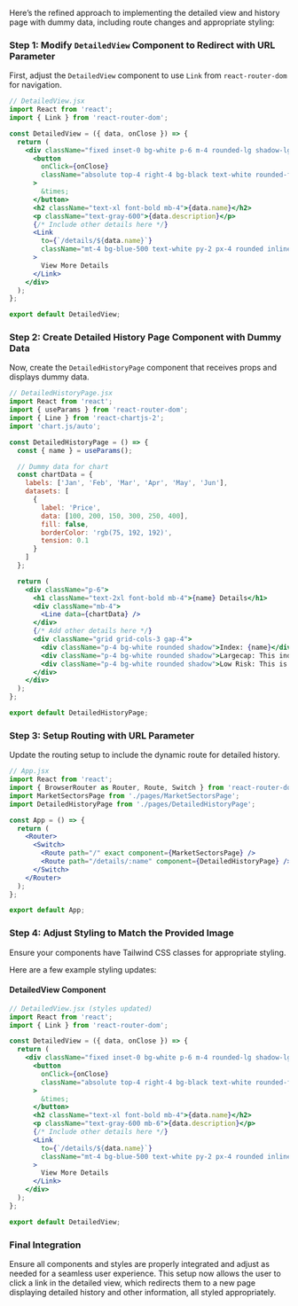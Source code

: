 Here’s the refined approach to implementing the detailed view and history page with dummy data, including route changes and appropriate styling:

### Step 1: Modify `DetailedView` Component to Redirect with URL Parameter

First, adjust the `DetailedView` component to use `Link` from `react-router-dom` for navigation.

```jsx
// DetailedView.jsx
import React from 'react';
import { Link } from 'react-router-dom';

const DetailedView = ({ data, onClose }) => {
  return (
    <div className="fixed inset-0 bg-white p-6 m-4 rounded-lg shadow-lg overflow-y-auto">
      <button
        onClick={onClose}
        className="absolute top-4 right-4 bg-black text-white rounded-full w-8 h-8 flex items-center justify-center focus:outline-none"
      >
        &times;
      </button>
      <h2 className="text-xl font-bold mb-4">{data.name}</h2>
      <p className="text-gray-600">{data.description}</p>
      {/* Include other details here */}
      <Link
        to={`/details/${data.name}`}
        className="mt-4 bg-blue-500 text-white py-2 px-4 rounded inline-block"
      >
        View More Details
      </Link>
    </div>
  );
};

export default DetailedView;
```

### Step 2: Create Detailed History Page Component with Dummy Data

Now, create the `DetailedHistoryPage` component that receives props and displays dummy data.

```jsx
// DetailedHistoryPage.jsx
import React from 'react';
import { useParams } from 'react-router-dom';
import { Line } from 'react-chartjs-2';
import 'chart.js/auto';

const DetailedHistoryPage = () => {
  const { name } = useParams();

  // Dummy data for chart
  const chartData = {
    labels: ['Jan', 'Feb', 'Mar', 'Apr', 'May', 'Jun'],
    datasets: [
      {
        label: 'Price',
        data: [100, 200, 150, 300, 250, 400],
        fill: false,
        borderColor: 'rgb(75, 192, 192)',
        tension: 0.1
      }
    ]
  };

  return (
    <div className="p-6">
      <h1 className="text-2xl font-bold mb-4">{name} Details</h1>
      <div className="mb-4">
        <Line data={chartData} />
      </div>
      {/* Add other details here */}
      <div className="grid grid-cols-3 gap-4">
        <div className="p-4 bg-white rounded shadow">Index: {name}</div>
        <div className="p-4 bg-white rounded shadow">Largecap: This index consists of largecap companies</div>
        <div className="p-4 bg-white rounded shadow">Low Risk: This is the benchmark market index</div>
      </div>
    </div>
  );
};

export default DetailedHistoryPage;
```

### Step 3: Setup Routing with URL Parameter

Update the routing setup to include the dynamic route for detailed history.

```jsx
// App.jsx
import React from 'react';
import { BrowserRouter as Router, Route, Switch } from 'react-router-dom';
import MarketSectorsPage from './pages/MarketSectorsPage';
import DetailedHistoryPage from './pages/DetailedHistoryPage';

const App = () => {
  return (
    <Router>
      <Switch>
        <Route path="/" exact component={MarketSectorsPage} />
        <Route path="/details/:name" component={DetailedHistoryPage} />
      </Switch>
    </Router>
  );
};

export default App;
```

### Step 4: Adjust Styling to Match the Provided Image

Ensure your components have Tailwind CSS classes for appropriate styling.

Here are a few example styling updates:

#### DetailedView Component
```jsx
// DetailedView.jsx (styles updated)
import React from 'react';
import { Link } from 'react-router-dom';

const DetailedView = ({ data, onClose }) => {
  return (
    <div className="fixed inset-0 bg-white p-6 m-4 rounded-lg shadow-lg overflow-y-auto max-w-xl mx-auto">
      <button
        onClick={onClose}
        className="absolute top-4 right-4 bg-black text-white rounded-full w-8 h-8 flex items-center justify-center focus:outline-none"
      >
        &times;
      </button>
      <h2 className="text-xl font-bold mb-4">{data.name}</h2>
      <p className="text-gray-600 mb-6">{data.description}</p>
      {/* Include other details here */}
      <Link
        to={`/details/${data.name}`}
        className="mt-4 bg-blue-500 text-white py-2 px-4 rounded inline-block"
      >
        View More Details
      </Link>
    </div>
  );
};

export default DetailedView;
```

### Final Integration

Ensure all components and styles are properly integrated and adjust as needed for a seamless user experience. This setup now allows the user to click a link in the detailed view, which redirects them to a new page displaying detailed history and other information, all styled appropriately.